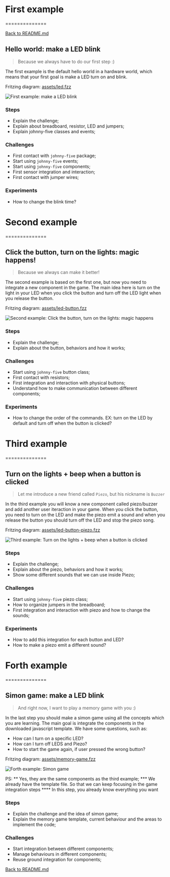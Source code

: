 # First example
==============

[Back to README.md](README.md)

## Hello world: make a LED blink

> Because we always have to do our first step :)

The first example is the default hello world in a hardware world, which means that your first goal is make a LED turn on and blink.

Fritzing diagram: [assets/led.fzz](assets/led.fzz)

![First example: make a LED blink](assets/led.svg)

### Steps

- Explain the challenge;
- Explain about breadboard, resistor, LED and jumpers;
- Explain johnny-five classes and events;

### Challenges

- First contact with `johnny-five` package;
- Start using `johnny-five` events;
- Start using `johnny-five` components;
- First sensor integration and interaction;
- First contact with jumper wires;

### Experiments

- How to change the blink time?


# Second example
==============

## Click the button, turn on the lights: magic happens!

> Because we always can make it better!

The second example is based on the first one, but now you need to integrate a new component in the game. The main idea here is turn on the light in your LED when you click the button and turn off the LED light when you release the button.


Fritzing diagram: [assets/led-button.fzz](assets/led-button.fzz)

![Second example: Click the button, turn on the lights: magic happens](assets/led-button.svg)

### Steps

- Explain the challenge;
- Explain about the button, behaviors and how it works;

### Challenges

- Start using `johnny-five` button class;
- First contact with resistors;
- First integration and interaction with physical buttons;
- Understand how to make communication between different components;

### Experiments

- How to change the order of the commands. EX: turn on the LED by default and turn off when the button is clicked?


# Third example
==============

## Turn on the lights + beep when​ a button is clicked

> Let me introduce a new friend called `Piezo`, but his nickname is `Buzzer`

In the third example you will know a new component called piezo/buzzer and add another user iteraction in your game. When you click the button, you need to turn on the LED and make the piezo emit a sound and when you release the button you should turn off the LED and stop the piezo song.


Fritzing diagram: [assets/led-button-piezo.fzz](assets/led-button-piezo.fzz)

![Third example: Turn on the lights + beep when​ a button is clicked](assets/led-button-piezo.svg)

### Steps

- Explain the challenge;
- Explain about the piezo, behaviors and how it works;
- Show some different sounds that we can use inside Piezo;

### Challenges

- Start using `johnny-five` piezo class;
- How to organize jumpers in the breadboard;
- First integration and interaction with piezo and how to change the sounds;

### Experiments

- How to add this integration for each button and LED?
- How to make a piezo emit a different sound?


# Forth example
==============

## Simon game: make a LED blink

> And right now, I want to play a memory game with you :)

In the last step you should make a simon game using all the concepts which you are learning. The main goal is integrate the components in the downloaded javascript template. We have some questions, such as:

- How can I turn on a specific LED?
- How can I turn off LEDS and Piezo?
- How to start the game again, if user pressed the wrong button?


Fritzing diagram: [assets/memory-game.fzz](assets/memory-game.fzz)

![Forth example: Simon game](assets/memory-game.svg)

PS:
** Yes, they are the same components as the third example;
*** We already have the template file. So that we can keep focusing in the game integration steps
**** In this step, you already know everything you want 

### Steps

- Explain the challenge and the idea of simon game;
- Explain the memory game template, current behaviour and the areas to implement the code;

### Challenges

- Start integration between different components;
- Manage behaviours in different components;
- Reuse ground integration for components;


[Back to README.md](README.md)
